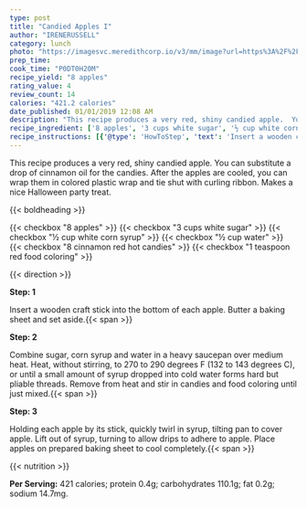 ```yaml
---
type: post
title: "Candied Apples I"
author: "IRENERUSSELL"
category: lunch
photo: "https://imagesvc.meredithcorp.io/v3/mm/image?url=https%3A%2F%2Fimages.media-allrecipes.com%2Fuserphotos%2F905354.jpg"
prep_time: 
cook_time: "P0DT0H20M"
recipe_yield: "8 apples"
rating_value: 4
review_count: 14
calories: "421.2 calories"
date_published: 01/01/2019 12:08 AM
description: "This recipe produces a very red, shiny candied apple.  You can substitute a drop of cinnamon oil for the candies.  After the apples are cooled, you can wrap them in colored plastic wrap and tie shut with curling ribbon.  Makes a nice Halloween party treat."
recipe_ingredient: ['8 apples', '3 cups white sugar', '½ cup white corn syrup', '½ cup water', '8 cinnamon red hot candies', '1 teaspoon red food coloring']
recipe_instructions: [{'@type': 'HowToStep', 'text': 'Insert a wooden craft stick into the bottom of each apple.  Butter a baking sheet and set aside.\n'}, {'@type': 'HowToStep', 'text': 'Combine sugar, corn syrup and water in a heavy saucepan over medium heat.  Heat, without stirring, to 270 to 290 degrees F (132 to 143 degrees C), or until a small amount of syrup dropped into cold water forms hard but pliable threads.  Remove from heat and stir in candies and food coloring until just mixed.\n'}, {'@type': 'HowToStep', 'text': 'Holding each apple by its stick, quickly twirl in syrup, tilting pan to cover apple.  Lift out of syrup, turning to allow drips to adhere to apple.  Place apples on prepared baking sheet to cool completely.\n'}]
---
```


This recipe produces a very red, shiny candied apple.  You can substitute a drop of cinnamon oil for the candies.  After the apples are cooled, you can wrap them in colored plastic wrap and tie shut with curling ribbon.  Makes a nice Halloween party treat. 

{{< boldheading >}}

{{< checkbox "8  apples" >}}
{{< checkbox "3 cups white sugar" >}}
{{< checkbox "½ cup white corn syrup" >}}
{{< checkbox "½ cup water" >}}
{{< checkbox "8  cinnamon red hot candies" >}}
{{< checkbox "1 teaspoon red food coloring" >}}


{{< direction >}}

**Step: 1**

Insert a wooden craft stick into the bottom of each apple.  Butter a baking sheet and set aside.{{< span >}}

**Step: 2**

Combine sugar, corn syrup and water in a heavy saucepan over medium heat.  Heat, without stirring, to 270 to 290 degrees F (132 to 143 degrees C), or until a small amount of syrup dropped into cold water forms hard but pliable threads.  Remove from heat and stir in candies and food coloring until just mixed.{{< span >}}

**Step: 3**

Holding each apple by its stick, quickly twirl in syrup, tilting pan to cover apple.  Lift out of syrup, turning to allow drips to adhere to apple.  Place apples on prepared baking sheet to cool completely.{{< span >}}

{{< nutrition >}}

**Per Serving:** 421 calories; protein 0.4g; carbohydrates 110.1g; fat 0.2g; sodium 14.7mg.